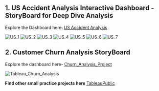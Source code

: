 ## 1. US Accident Analysis Interactive Dashboard - StoryBoard for Deep Dive Analysis

Explore the Dashboard here: [US Accident Analysis](https://public.tableau.com/views/USAccidentsAnalysis2020/Storyboard?:language=en-US&:display_count=n&:origin=viz_share_link)

![US_1](https://user-images.githubusercontent.com/76183189/163251619-631a731b-7738-4237-b9f1-546f91c9c52b.PNG)
![US_2](https://user-images.githubusercontent.com/76183189/163251857-7afc630b-e1a9-4142-b14f-142e400df727.PNG)
![US_3](https://user-images.githubusercontent.com/76183189/163251896-45f0fefc-0042-4777-a63a-6e478d791c7a.PNG)
![US_4](https://user-images.githubusercontent.com/76183189/163251733-1fca30d8-3e84-46a8-b751-1351991e6138.PNG)
![US_5](https://user-images.githubusercontent.com/76183189/163251755-a2cdd8ae-8b44-4e9b-bcc2-a965d58ce0d7.PNG)
![US_6](https://user-images.githubusercontent.com/76183189/163251768-bf52401a-8cbc-4244-a66d-b93a1b3da6ed.PNG)
![US_7](https://user-images.githubusercontent.com/76183189/163251584-d1a4bf2c-7bab-4c81-8c05-f79329d0edfc.PNG)

## 2. Customer Churn Analysis StoryBoard

Explore the dashboard here- [Churn_Analysis_Project](https://public.tableau.com/app/profile/shephali.jain/viz/Customer_Churn_Analysis_16378326731780/Overview#1)

![Tableau_Churn_Analysis](https://user-images.githubusercontent.com/76183189/163248959-8428793c-9d23-4dd2-80f2-21b9eda609f3.PNG)

**Find other small practice projects here**
[TableauPublic](https://public.tableau.com/app/profile/shephali.jain#!/?newProfile=&activeTab=0)
